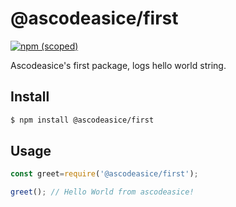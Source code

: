 # @ascodeasice/first

[![npm (scoped)](https://img.shields.io/npm/v/%40ascodeasice/first)](https://github.com/ascodeasice/first-npm-package)

Ascodeasice's first package, logs hello world string.

## Install

```bash
$ npm install @ascodeasice/first
```

## Usage

```javascript
const greet=require('@ascodeasice/first');

greet(); // Hello World from ascodeasice!

```
